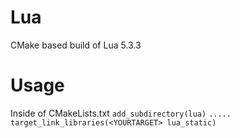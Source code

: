 # Lua
CMake based build of Lua 5.3.3
# Usage
Inside of CMakeLists.txt
`add_subdirectory(lua)`
`.....`
`target_link_libraries(<YOURTARGET> lua_static)`
